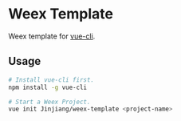 # Weex Template

Weex template for [vue-cli](https://github.com/vuejs/vue-cli).

## Usage

```bash
# Install vue-cli first.
npm install -g vue-cli

# Start a Weex Project.
vue init Jinjiang/weex-template <project-name>
```
